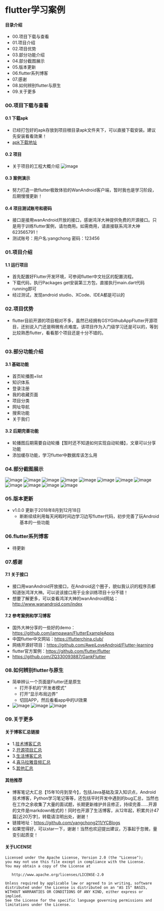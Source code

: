 # flutter学习案例
#### 目录介绍
- 00.项目下载与查看
- 01.项目介绍
- 02.项目优势
- 03.部分功能介绍
- 04.部分截图展示
- 05.版本更新
- 06.flutter系列博客
- 07.感谢
- 08.如何辨别flutter与原生
- 09.关于更多



### 00.项目下载与查看
#### 0.1 下载apk
- 已经打包好的apk存放到项目根目录apk文件夹下，可以直接下载安装。建议先安装看看效果！
- [apk下载地址]()


#### 0.2 项目
- 关于项目的工程大概介绍
![image](https://github.com/yangchong211/ycflutter/blob/master/iamge/0.png)


#### 0.3 案例演示
- 努力打造一款flutter极致体验的WanAndroid客户端，暂时我也是学习阶段，后期慢慢更新！


#### 0.4 项目测试账号和密码
- 接口是接用wanAndroid开放的接口，感谢鸿洋大神提供免费的开源接口。只是用于训练flutter案例，请勿商用。如需商用，请直接联系鸿洋大神623565791！
- 测试账号：用户名:yangchong     密码：123456


### 01.项目介绍
#### 1.1 运行项目
- 首先配置好Flutter开发环境，可参阅flutter中文社区的配置流程。
- 下载代码，执行Packages get安装第三方包，直接执行main.dart代码running即可
- 经过测试，发现android studio、XCode、IDEA都是可以的


### 02.项目优势
- flutter目前开源的项目相对不多，虽然已经拥有GSYGithubAppFlutter开源项目，还别说入门还是稍微有点难度。该项目作为入门级学习还是可以的，等到比较熟悉flutter，看看那个项目还是十分不错的。
-



### 03.部分功能介绍
#### 3.1 基础功能
- 首页轮播图+list
- 知识体系
- 登录注册
- 我的收藏页面
- 项目分类
- 网址导航
- 搜索功能
- 关于我们



#### 3.2 后期完善功能
- 轮播图后期需要自动轮播【暂时还不知道如何实现自动轮播】，文章可以分享功能
- 添加缓存功能，学习flutter中数据库该怎么用


### 04.部分截图展示
![image](https://github.com/yangchong211/ycflutter/blob/master/iamge/1.jpg)
![image](https://github.com/yangchong211/ycflutter/blob/master/iamge/2.jpg)
![image](https://github.com/yangchong211/ycflutter/blob/master/iamge/3.jpg)
![image](https://github.com/yangchong211/ycflutter/blob/master/iamge/4.jpg)
![image](https://github.com/yangchong211/ycflutter/blob/master/iamge/5.jpg)
![image](https://github.com/yangchong211/ycflutter/blob/master/iamge/15.jpg)
![image](https://github.com/yangchong211/ycflutter/blob/master/iamge/6.jpg)
![image](https://github.com/yangchong211/ycflutter/blob/master/iamge/7.jpg)
![image](https://github.com/yangchong211/ycflutter/blob/master/iamge/8.jpg)
![image](https://github.com/yangchong211/ycflutter/blob/master/iamge/9.jpg)
![image](https://github.com/yangchong211/ycflutter/blob/master/iamge/10.jpg)
![image](https://github.com/yangchong211/ycflutter/blob/master/iamge/11.jpg)


### 05.版本更新
- v1.0.0 更新于2018年8月到12月18日
    - 断断续续利用每天闲暇时间边学习边写flutter代码，初步完善了玩Android基本的一些功能


### 06.flutter系列博客
- 待更新


### 07.感谢
#### 7.1 关于接口
- 接口用wanAndroid开放接口，在Android这个圈子，貌似我认识的程序员都知道张鸿洋大神。可以说该接口用于业余训练项目十分不错！
- 想要了解更多，可以查看鸿洋大神的wanAndroid网站：http://www.wanandroid.com/index


#### 7.2 参考案例和学习博客
- 国外大神分享的一些好的demo：https://github.com/iampawan/FlutterExampleApps
- 中国flutter中文网站：https://flutterchina.club/
- 网络开源好项目：https://github.com/AweiLoveAndroid/Flutter-learning
- flutter官方案例：https://github.com/flutter/flutter
- https://github.com/ZQ330093887/GankFlutter



### 08.如何辨别flutter与原生
- 简单辨认一个页面是Flutter还是原生
    - 打开手机的“开发者模式”
    - 打开“显示布局边界”
    - 切回APP，然后看看app中的UI效果
- ![image](https://github.com/yangchong211/ycflutter/blob/master/iamge/12.jpg)
![image](https://github.com/yangchong211/ycflutter/blob/master/iamge/13.jpg)
![image](https://github.com/yangchong211/ycflutter/blob/master/iamge/14.jpg)



### 09.关于更多
#### 关于博客汇总链接
- 1.[技术博客汇总](https://www.jianshu.com/p/614cb839182c)
- 2.[开源项目汇总](https://blog.csdn.net/m0_37700275/article/details/80863574)
- 3.[生活博客汇总](https://blog.csdn.net/m0_37700275/article/details/79832978)
- 4.[喜马拉雅音频汇总](https://www.jianshu.com/p/f665de16d1eb)
- 5.[其他汇总](https://www.jianshu.com/p/53017c3fc75d)


#### 其他推荐
- 博客笔记大汇总【15年10月到至今】，包括Java基础及深入知识点，Android技术博客，Python学习笔记等等，还包括平时开发中遇到的bug汇总，当然也在工作之余收集了大量的面试题，长期更新维护并且修正，持续完善……开源的文件是markdown格式的！同时也开源了生活博客，从12年起，积累共计47篇[近20万字]，转载请注明出处，谢谢！
- 链接地址：https://github.com/yangchong211/YCBlogs
- 如果觉得好，可以star一下，谢谢！当然也欢迎提出建议，万事起于忽微，量变引起质变！


#### 关于LICENSE
```
Licensed under the Apache License, Version 2.0 (the "License");
you may not use this file except in compliance with the License.
You may obtain a copy of the License at

   http://www.apache.org/licenses/LICENSE-2.0

Unless required by applicable law or agreed to in writing, software
distributed under the License is distributed on an "AS IS" BASIS,
WITHOUT WARRANTIES OR CONDITIONS OF ANY KIND, either express or implied.
See the License for the specific language governing permissions and
limitations under the License.
```
















